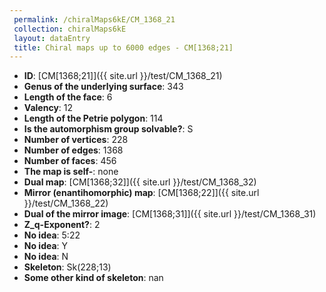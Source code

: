 ```yaml
--- 
 permalink: /chiralMaps6kE/CM_1368_21 
 collection: chiralMaps6kE
 layout: dataEntry
 title: Chiral maps up to 6000 edges - CM[1368;21]
---
```


- **ID**: [CM[1368;21]]({{ site.url }}/test/CM_1368_21)
- **Genus of the underlying surface**: 343
- **Length of the face**: 6
- **Valency**: 12
- **Length of the Petrie polygon**: 114
- **Is the automorphism group solvable?**: S
- **Number of vertices**: 228
- **Number of edges**: 1368
- **Number of faces**: 456
- **The map is self-**: none
- **Dual map**: [CM[1368;32]]({{ site.url }}/test/CM_1368_32)
- **Mirror (enantihomorphic) map**: [CM[1368;22]]({{ site.url }}/test/CM_1368_22)
- **Dual of the mirror image**: [CM[1368;31]]({{ site.url }}/test/CM_1368_31)
- **Z_q-Exponent?**: 2
- **No idea**:  5:22
- **No idea**: Y
- **No idea**: N
- **Skeleton**: Sk(228;13)
- **Some other kind of skeleton**: nan
